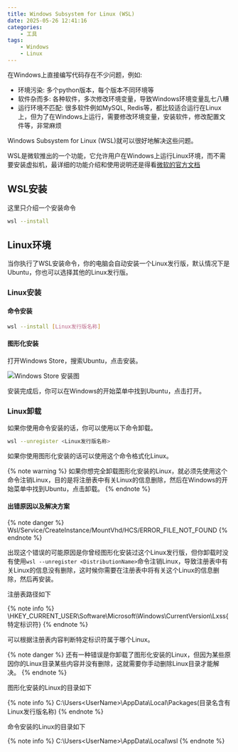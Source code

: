 ```yaml
---
title: Windows Subsystem for Linux (WSL)
date: 2025-05-26 12:41:16
categories: 
    - 工具
tags:
    - Windows
    - Linux
---
```


在Windows上直接编写代码存在不少问题，例如:

- 环境污染: 多个python版本，每个版本不同环境等
- 软件杂而多: 各种软件，多次修改环境变量，导致Windows环境变量乱七八糟
- 运行环境不匹配: 很多软件例如MySQL, Redis等，都比较适合运行在Linux上，但为了在Windows上运行，需要修改环境变量，安装软件，修改配置文件等，非常麻烦

Windows Subsystem for Linux (WSL)就可以很好地解决这些问题。

WSL是微软推出的一个功能，它允许用户在Windows上运行Linux环境，而不需要安装虚拟机，最详细的功能介绍和使用说明还是得看[微软的官方文档](https://learn.microsoft.com/zh-cn/windows/wsl/)

<!-- more -->

## WSL安装

这里只介绍一个安装命令

```bash
wsl --install
```

## Linux环境

当你执行了WSL安装命令，你的电脑会自动安装一个Linux发行版，默认情况下是Ubuntu，你也可以选择其他的Linux发行版。

### Linux安装

#### 命令安装

```bash
wsl --install [Linux发行版名称]
```

#### 图形化安装

打开Windows Store，搜索Ubuntu，点击安装。

![Windows Store 安装图](1.png)

安装完成后，你可以在Windows的开始菜单中找到Ubuntu，点击打开。

### Linux卸载

如果你使用命令安装的话，你可以使用以下命令卸载。

```bash
wsl --unregister <Linux发行版名称>
```

如果你使用图形化安装的话可以使用这个命令格式化Linux。

{% note warning %}
如果你想完全卸载图形化安装的Linux，就必须先使用这个命令注销Linux，目的是将注册表中有关Linux的信息删除，然后在Windows的开始菜单中找到Ubuntu，点击卸载。
{% endnote %}

#### 出错原因以及解决方案

{% note danger %}
Wsl/Service/CreateInstance/MountVhd/HCS/ERROR_FILE_NOT_FOUND
{% endnote %}

出现这个错误的可能原因是你曾经图形化安装过这个Linux发行版，但你卸载时没有使用`wsl --unregister <DistributionName>`命令注销Linux，导致注册表中有关Linux的信息没有删除，这时候你需要在注册表中将有关这个Linux的信息删除，然后再安装。

注册表路径如下

{% note info %}
\HKEY_CURRENT_USER\Software\Microsoft\Windows\CurrentVersion\Lxss\{特定标识符}
{% endnote %}

可以根据注册表内容判断特定标识符属于哪个Linux。

{% note danger %}
还有一种错误是你卸载了图形化安装的Linux，但因为某些原因你的Linux目录某些内容并没有删除，这就需要你手动删除Linux目录才能解决。
{% endnote %}

图形化安装的Linux的目录如下

{% note info %}
C:\Users\<UserName>\AppData\Local\Packages\(目录名含有Linux发行版名称)
{% endnote %}

命令安装的Linux的目录如下

{% note info %}
C:\Users\<UserName>\AppData\Local\wsl
{% endnote %}
